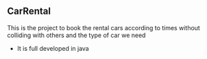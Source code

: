 ## CarRental
This is the project to book the rental cars according to times without colliding with others and the type of car we need
- It is full developed in java 
